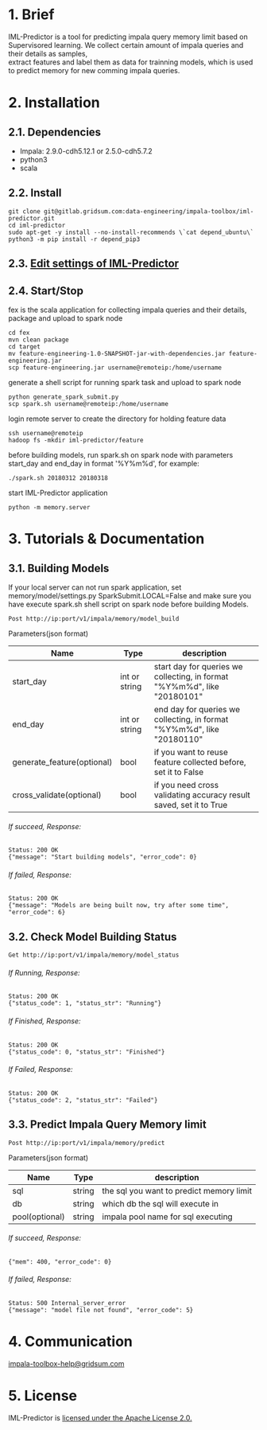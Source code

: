 # 1. Brief
IML-Predictor is a tool for predicting impala query memory limit based on Supervisored learning. We collect certain amount of impala queries and their details as samples,  
extract features and label them as data for trainning models, which is used to predict memory for new comming impala queries.  

# 2. Installation
## 2.1. Dependencies
 - Impala: 2.9.0-cdh5.12.1 or 2.5.0-cdh5.7.2
 - python3
 - scala

## 2.2. Install
```
git clone git@gitlab.gridsum.com:data-engineering/impala-toolbox/iml-predictor.git
cd iml-predictor
sudo apt-get -y install --no-install-recommends \`cat depend_ubuntu\`
python3 -m pip install -r depend_pip3
```

## 2.3. [Edit settings of IML-Predictor](./settings_explanation.md)

## 2.4. Start/Stop
fex is the scala application for collecting impala queries and their details, package and upload to spark node
```
cd fex
mvn clean package
cd target
mv feature-engineering-1.0-SNAPSHOT-jar-with-dependencies.jar feature-engineering.jar
scp feature-engineering.jar username@remoteip:/home/username
```
generate a shell script for running spark task and upload to spark node
```
python generate_spark_submit.py
scp spark.sh username@remoteip:/home/username
```
login remote server to create the directory for holding feature data
```
ssh username@remoteip
hadoop fs -mkdir iml-predictor/feature
```
before building models, run spark.sh on spark node with parameters start_day and end_day in format '%Y%m%d', for example:
```
./spark.sh 20180312 20180318
```

start IML-Predictor application
```
python -m memory.server
```

# 3. Tutorials & Documentation

## 3.1. Building Models
If your local server can not run spark application, set memory/model/settings.py SparkSubmit.LOCAL=False and make sure you  
have execute spark.sh shell script on spark node before building Models.

```
Post http://ip:port/v1/impala/memory/model_build  
```

Parameters(json format)  

| Name      | Type |     description    |
|-----------|------|--------------------|
| start_day | int or string  |start day for queries we collecting, in format "%Y%m%d", like "20180101" |
| end_day | int or string |end day for queries we collecting, in format "%Y%m%d", like "20180110" |
| generate_feature(optional) | bool | if you want to reuse feature collected before, set it to False |
| cross_validate(optional) | bool |if you need cross validating accuracy result saved, set it to True |  


###### If succeed, Response:  
```
Status: 200 OK
{"message": "Start building models", "error_code": 0}
```
###### If failed, Response:  
```
Status: 200 OK
{"message": "Models are being built now, try after some time", "error_code": 6}
```

## 3.2. Check Model Building Status
```
Get http://ip:port/v1/impala/memory/model_status  
```
###### If Running, Response:
```
Status: 200 OK
{"status_code": 1, "status_str": "Running"}
```
###### If Finished, Response:  
```
Status: 200 OK
{"status_code": 0, "status_str": "Finished"}
```
###### If Failed, Response:  
```
Status: 200 OK
{"status_code": 2, "status_str": "Failed"}
```
## 3.3. Predict Impala Query Memory limit

```
Post http://ip:port/v1/impala/memory/predict  
```

Parameters(json format)  

| Name      | Type |     description    |
|-----------|------|--------------------|
| sql | string  | the sql you want to predict memory limit |
| db | string | which db the sql will execute in |
| pool(optional) | string | impala pool name for sql executing |


###### If succeed, Response:  
```
{"mem": 400, "error_code": 0}
```
###### If failed, Response:  
```
Status: 500 Internal_server_error
{"message": "model file not found", "error_code": 5}
```

# 4. Communication
  impala-toolbox-help@gridsum.com

# 5. License
IML-Predictor is [licensed under the Apache License 2.0.](./LICENSE)
